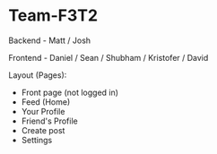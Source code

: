 # Team-F3T2

Backend - Matt / Josh

Frontend - Daniel / Sean / Shubham / Kristofer / David



Layout (Pages):
- Front page (not logged in)
- Feed (Home)
- Your Profile
- Friend's Profile
- Create post
- Settings
